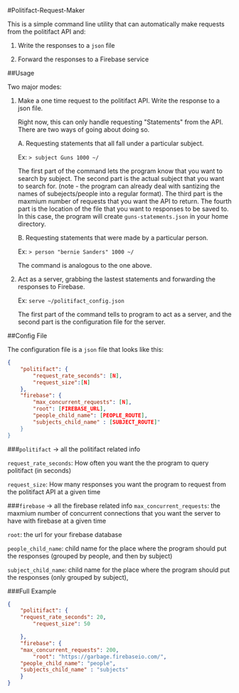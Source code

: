 #Politifact-Request-Maker

This is a simple command line utility that can automatically
make requests from the politifact API and:

1. Write the responses to a `json` file

2. Forward the responses to a Firebase service 

##Usage 

Two major modes: 

1. Make a one time request to the politifact API. Write the response
   to a json file.
   
   Right now, this can only handle requesting "Statements" from the
   API. There are two ways of going about doing so. 
   
   A. Requesting statements that all fall under a particular
   subject. 
   
   Ex:  `> subject Guns 1000 ~/`
   
   The first part of the command lets the program know that you want
   to search by subject. The second part is the actual subject that
   you want to search for. (note - the program can already deal with
   santizing the names of subejects/people into a regular format). The
   third part is the maxmium number of requests that you want the API
   to return. The fourth part is the location of the file that you
   want to responses to be saved to. In this case, the program will
   create `guns-statements.json` in your home directory.
   
   B. Requesting statements that were made by a particular person. 
   
   Ex:  `> person "bernie Sanders" 1000 ~/`
   
   The command is analogous to the one above. 
   
2. Act as a server, grabbing the lastest statements and forwarding the
   responses to Firebase. 

	Ex: `serve ~/politifact_config.json`
	
	The first part of the command tells to program to act as a server,
    and the second part is the configuration file for the server. 
	

##Config File


The configuration file is a `json` file that looks like this: 

```json
{
	"politifact": {
		"request_rate_seconds": [N],
		"request_size":[N]
	},
	"firebase": {
		"max_concurrent_requests": [N],
		"root": [FIREBASE_URL],
		"people_child_name": [PEOPLE_ROUTE],
		"subjects_child_name" : [SUBJECT_ROUTE]"
	}
}
```


###`politifact` -> all the politifact related info

`request_rate_seconds`: How often you want the the program to query
politifact (in seconds)

`request_size`: How many responses you want the program to request
from the politifact API at a given time 

###`firebase` -> all the firebase related info
`max_concurrent_requests`: the maxmium number of concurrent
connections that you want the server to have with firebase at a given
time 

`root`: the url for your firebase database

`people_child_name`: child name for the place where the program should
put the responses (grouped by people, and then by subject)

`subject_child_name`: child name for the place where the program should
put the responses (only grouped by subject),


###Full Example

```json
{
    "politifact": {
	"request_rate_seconds": 20,
        "request_size": 50

    },
    "firebase": {
	"max_concurrent_requests": 200,
        "root": "https://garbage.firebaseio.com/",
	"people_child_name": "people",
	"subjects_child_name" : "subjects"
    }
}
```
